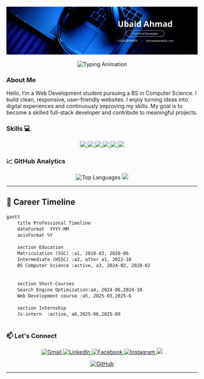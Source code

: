 ![Ubaid Ahmad Banner](github.png)
<!-- Typing Animation Intro -->
<p align="center">
  <img src="https://readme-typing-svg.demolab.com?font=Fira+Code&weight=600&size=24&duration=3000&pause=1000&color=blue&center=true&vCenter=true&width=500&lines=BS+Computer+Science+Student;Front-End+Developer;Building+User-Centric+Web+Experiences" alt="Typing Animation" />
</p>



### About Me 
Hello, I’m a Web Development student pursuing a BS in Computer Science. I build clean, responsive, user-friendly websites.
I enjoy turning ideas into digital experiences and continuously improving my skills. My goal is to become a skilled full-stack developer and contribute to meaningful projects.

### Skills 💻
<p align="center">
  <a href="https://www.w3.org/html/">
    <img src="https://img.shields.io/badge/-HTML5-E34F26?style=for-the-badge&logo=html5&logoColor=white" />
  </a>
  <a href="https://www.w3.org/Style/CSS/">
    <img src="https://img.shields.io/badge/-CSS3-1572B6?style=for-the-badge&logo=css3&logoColor=white" />
  </a>
  <a href="https://www.javascript.com/">
    <img src="https://img.shields.io/badge/-JavaScript-F7DF1E?style=for-the-badge&logo=javascript&logoColor=black" />
  </a>
  <a href="https://reactjs.org/">
    <img src="https://img.shields.io/badge/-React-61DAFB?style=for-the-badge&logo=react&logoColor=black" />
  </a>
  <a href="https://www.w3schools.com/css/css_rwd_intro.asp">
    <img src="https://img.shields.io/badge/-Responsive_Design-000000?style=for-the-badge&logo=responsive-design" />
  </a>
  <a href="https://isocpp.org/">
    <img src="https://img.shields.io/badge/-C%2B%2B-00599C?style=for-the-badge&logo=c%2B%2B&logoColor=white" />
  </a>
</p>

   

 

### 📈 GitHub Analytics
<!-- Enhanced Stats Cards Layout -->
<div align="center">
  <img src="https://github-readme-stats.vercel.app/api/top-langs/?username=ahmadubaid061&layout=compact&theme=radical&langs_count=8" alt="Top Languages"/>
  <img src="https://github-readme-stats.vercel.app/api?username=ahmadubaid061&show_icons=true&theme=dracula&include_all_commits=true&langs_count=10&cache_seconds=3600"/>
</div>



---
<!-- 
### GitHub Stats 📊
<div align="center">
  <img src="https://github-readme-stats.vercel.app/api?username=ahmadubaid061&show_icons=true&theme=dracula&include_all_commits=true&langs_count=10&cache_seconds=3600"/>
</div>
-->

## 📜 **Career Timeline**

```mermaid
gantt
    title Professional Timeline
    dateFormat  YYYY-MM
    axisFormat %Y
    
    section Education
    Matriculation (SSC) :a1, 2018-03, 2020-06
    Intermediate (HSSC) :a2, after a1, 2022-10
    BS Computer Science :active, a3, 2024-02, 2028-02
    

    section Short-Courses
    Search Engine Optimization:a4, 2024-06,2024-10
    Web Development course :a5, 2025-03,2025-6

    section Internship
    Js-intern  :active, a6,2025-06,2025-09
    
```

### 📫 Let's Connect
<!-- Animated Social Badges -->
<p align="center">
  <a href="mailto:ahmadubaidedu@gmail.com">
    <img src="https://img.shields.io/badge/Gmail-D14836?style=for-the-badge&logo=gmail&logoColor=white" alt="Gmail">
  </a>
  <a href="https://www.linkedin.com/in/ubaid-ahmad061">
    <img src="https://img.shields.io/badge/LinkedIn-0077B5?style=for-the-badge&logo=linkedin&logoColor=white" alt="LinkedIn">
  </a>
  <a href="https://web.facebook.com/profile.php?id=100058434196552">
    <img src="https://img.shields.io/badge/Facebook-1877F2?style=for-the-badge&logo=facebook&logoColor=white" alt="Facebook">
  </a>
  <a href="https://www.instagram.com/ahmadubaid061/">
    <img src="https://img.shields.io/badge/Instagram-E4405F?style=for-the-badge&logo=instagram&logoColor=white" alt="Instagram">
  </a>

 <a href="https://wa.me/923428994095">
  <img src="https://img.shields.io/badge/-WhatsApp-25D366?style=for-the-badge&logo=whatsapp&logoColor=white"/>
 </a>
</p>
<div align="center">
  <a href="https://github.com/ahmadubaid061/js-intern" target="_blank">
    <img src="https://img.shields.io/badge/Explore_Code-15+_Repos-black?style=flat&logo=github" alt="GitHub">
  </a>
  
</div>

---


